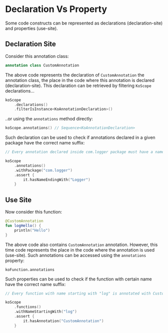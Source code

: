 # Declaration Vs Property

Some code constructs can be represented as declarations (declaration-site) and properties (use-site).&#x20;

## Declaration Site

Consider this annotation class:

```kotlin
annotation class CustomAnnotation
```

The above code represents the declaration of `CustomAnnotation` the annotation class, the place in the code where this annotation is declared (declaration-site). This declaration can be retrieved by filtering `KoScope` declarations...

```kotlin
koScope
    .declarations()
    .filterIsInstance<KoAnnotationDeclaration>()
```

..or using the `annotations` method directly:

```kotlin
koScope.annotations() // Sequence<KoAnnotationDeclaration>
```

Such declaration can be used to check if annotations declared in a given package have the correct name suffix:

```kotlin
// Every annotation declared inside com.logger package must have a name ending with "Logger"

koScope
    .annotations()
    .withPackage("com.logger")
    .assert {
        it.hasNameEndingWith("Logger")
    }
```

## Use Site

Now consider this function:

```kotlin
@CustomAnnotation
fun logHello() {
    println("Hello")
}
```

The above code also contains `CustomAnnotation` annotation. However, this time code represents the place in the code where the annotation is used (use-site). Such annotations can be accessed using the `annotations` property:

```
koFunction.annotations
```

Such properties can be used to check if the function with certain name have the correct name suffix:

```kotlin
// Every function with name starting with "log" is annotated with CustomAnnotation

koScope
    .functions()
    .withNameStartingWith("log")
    .assert {
        it.hasAnnotation("CustomAnnotation")
    }
```



